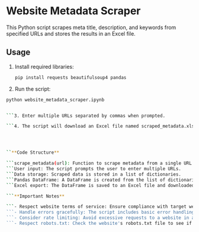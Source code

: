 # Website Metadata Scraper

This Python script scrapes meta title, description, and keywords from specified URLs and stores the results in an Excel file.

## Usage

1. Install required libraries:

   ```bash
   pip install requests beautifulsoup4 pandas

2. Run the script:

  ```bash
  python website_metadata_scraper.ipynb


```3. Enter multiple URLs separated by commas when prompted.

```4. The script will download an Excel file named scraped_metadata.xlsx containing the scraped data.




``**Code Structure**

```scrape_metadata(url): Function to scrape metadata from a single URL.
```User input: The script prompts the user to enter multiple URLs.
```Data storage: Scraped data is stored in a list of dictionaries.
```Pandas DataFrame: A DataFrame is created from the list of dictionaries.
```Excel export: The DataFrame is saved to an Excel file and downloaded.

```**Important Notes**

```- Respect website terms of service: Ensure compliance with target website's terms of service and robots.txt before scraping.
```- Handle errors gracefully: The script includes basic error handling, but consider more robust mechanisms for production use.
```- Consider rate limiting: Avoid excessive requests to a website in a short period to prevent being blocked.
```- Respect robots.txt: Check the website's robots.txt file to see if they allow scraping.

